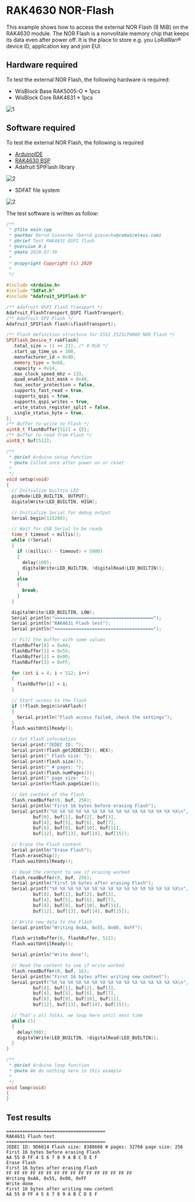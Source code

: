 # RAK4630 NOR-Flash
This example shows how to access the external NOR Flash (8 MiB) on the RAK4630 module. The NOR Flash is a nonvolitale memory chip that keeps its data even after power off. It is the place to store e.g. you LoRaWan® device ID, application key and join EUI.

## Hardware required
To test the external NOR Flash, the following hardware is required:

- WisBlock Base RAK5005-O * 1pcs
- WisBlock Core RAK4631 * 1pcs    

![1](res/1.png)
## Software required
To test the external NOR Flash, the following is required



- [ArduinoIDE](https://www.arduino.cc/en/Main/Software)
- [RAK4630 BSP](https://bitbucket.org/Fomi-RAK/wisblock-rak4630-development/src/master/bsp/)
- Adafruit SPIFlash library    

![2](res/2.png)

- SDFAT file system

![2](res/3.png)

The test software is written as follow:
```cpp
/**
 * @file main.cpp
 * @author Bernd Giesecke (bernd.giesecke@rakwireless.com)
 * @brief Test RAK4631 QSPI flash
 * @version 0.1
 * @date 2020-07-30
 * 
 * @copyright Copyright (c) 2020
 * 
 */

#include <Arduino.h>
#include "SdFat.h"
#include "Adafruit_SPIFlash.h"

/** Adafruit QSPI Flash Transport */
Adafruit_FlashTransport_QSPI flashTransport;
/** Adafruit SPI Flash */
Adafruit_SPIFlash flash(&flashTransport);

/** Flash definition structure for ISSI IS25LP080D NOR Flash */
SPIFlash_Device_t rakFlash{
  .total_size = (1 << 23), /* 8 MiB */
  .start_up_time_us = 300,
  .manufacturer_id = 0x9D,
  .memory_type = 0x60,
  .capacity = 0x14,
  .max_clock_speed_mhz = 133,
  .quad_enable_bit_mask = 0x40,
  .has_sector_protection = false,
  .supports_fast_read = true,
  .supports_qspi = true,
  .supports_qspi_writes = true,
  .write_status_register_split = false,
  .single_status_byte = true,
};
/** Buffer to write to Flash */
uint8_t flashBuffer[512] = {0};
/** Buffer to read from Flash */
uint8_t buf[512];

/**
 * @brief Arduino setup function
 * @note Called once after power on or reset
 * 
 */
void setup(void)
{
  // Initialize builtin LED
  pinMode(LED_BUILTIN, OUTPUT);
  digitalWrite(LED_BUILTIN, HIGH);

  // Initialize Serial for debug output
  Serial.begin(115200);

  // Wait for USB Serial to be ready
  time_t timeout = millis();
  while (!Serial)
  {
    if ((millis() - timeout) < 5000)
    {
      delay(100);
      digitalWrite(LED_BUILTIN, !digitalRead(LED_BUILTIN));
    }
    else
    {
      break;
    }
  }

  digitalWrite(LED_BUILTIN, LOW);
  Serial.println("=====================================");
  Serial.println("RAK4631 Flash test");
  Serial.println("=====================================");

  // Fill the buffer with some values
  flashBuffer[0] = 0xAA;
  flashBuffer[1] = 0x55;
  flashBuffer[2] = 0x00;
  flashBuffer[3] = 0xFF;

  for (int i = 4; i < 512; i++)
  {
    flashBuffer[i] = i;
  }

  // Start access to the flash
  if (!flash.begin(&rakFlash))
  {
    Serial.println("Flash access failed, check the settings");
  }
  flash.waitUntilReady();

  // Get Flash information
  Serial.print("JEDEC ID: ");
  Serial.print(flash.getJEDECID(), HEX);
  Serial.print(" Flash size: ");
  Serial.print(flash.size());
  Serial.print(" # pages: ");
  Serial.print(flash.numPages());
  Serial.print(" page size: ");
  Serial.println(flash.pageSize());

  // Get content of the flash
  flash.readBuffer(0, buf, 256);
  Serial.println("First 16 bytes before erasing Flash");
  Serial.printf("%X %X %X %X %X %X %X %X %X %X %X %X %X %X %X %X\n",
          buf[0], buf[1], buf[2], buf[3],
          buf[4], buf[5], buf[6], buf[7],
          buf[8], buf[9], buf[10], buf[11],
          buf[12], buf[13], buf[14], buf[15]);

  // Erase the Flash content
  Serial.println("Erase Flash");
  flash.eraseChip();
  flash.waitUntilReady();

  // Read the content to see if erasing worked
  flash.readBuffer(0, buf, 256);
  Serial.println("First 16 bytes after erasing Flash");
  Serial.printf("%X %X %X %X %X %X %X %X %X %X %X %X %X %X %X %X\n",
          buf[0], buf[1], buf[2], buf[3],
          buf[4], buf[5], buf[6], buf[7],
          buf[8], buf[9], buf[10], buf[11],
          buf[12], buf[13], buf[14], buf[15]);

  // Write new data to the Flash
  Serial.println("Writing 0xAA, 0x55, 0x00, 0xFF");

  flash.writeBuffer(0, flashBuffer, 512);
  flash.waitUntilReady();

  Serial.println("Write done");

  // Read the content to see if write worked
  flash.readBuffer(0, buf, 16);
  Serial.println("First 16 bytes after writing new content");
  Serial.printf("%X %X %X %X %X %X %X %X %X %X %X %X %X %X %X %X\n",
          buf[0], buf[1], buf[2], buf[3],
          buf[4], buf[5], buf[6], buf[7],
          buf[8], buf[9], buf[10], buf[11],
          buf[12], buf[13], buf[14], buf[15]);

  // That's all folks, we loop here until next time
  while (1)
  {
    delay(300);
    digitalWrite(LED_BUILTIN, !digitalRead(LED_BUILTIN));
  }
}

/**
 * @brief Arduino loop function
 * @note We do nothing here in this example
 * 
 */
void loop(void)
{
}
```
## Test results
```log
=====================================
RAK4631 Flash test
=====================================
JEDEC ID: 9D6014 Flash size: 8388608 # pages: 32768 page size: 256
First 16 bytes before erasing Flash
AA 55 0 FF 4 5 6 7 8 9 A B C D E F
Erase Flash
First 16 bytes after erasing Flash
FF FF FF FF FF FF FF FF FF FF FF FF FF FF FF FF
Writing 0xAA, 0x55, 0x00, 0xFF
Write done
First 16 bytes after writing new content
AA 55 0 FF 4 5 6 7 8 9 A B C D E F
```